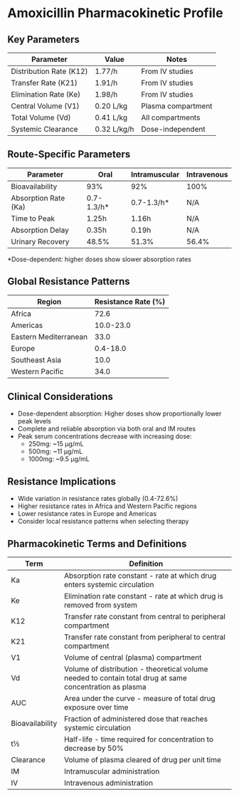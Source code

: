 # Amoxicillin Pharmacokinetic Profile

## Key Parameters
| Parameter | Value | Notes |
|-----------|--------|-------|
| Distribution Rate (K12) | 1.77/h | From IV studies |
| Transfer Rate (K21) | 1.91/h | From IV studies |
| Elimination Rate (Ke) | 1.98/h | From IV studies |
| Central Volume (V1) | 0.20 L/kg | Plasma compartment |
| Total Volume (Vd) | 0.41 L/kg | All compartments |
| Systemic Clearance | 0.32 L/kg/h | Dose-independent |

## Route-Specific Parameters
| Parameter | Oral | Intramuscular | Intravenous |
|-----------|-------|---------------|-------------|
| Bioavailability | 93% | 92% | 100% |
| Absorption Rate (Ka) | 0.7-1.3/h* | 0.7-1.3/h* | N/A |
| Time to Peak | 1.25h | 1.16h | N/A |
| Absorption Delay | 0.35h | 0.19h | N/A |
| Urinary Recovery | 48.5% | 51.3% | 56.4% |

*Dose-dependent: higher doses show slower absorption rates

## Global Resistance Patterns
| Region | Resistance Rate (%) |
|--------|-------------------|
| Africa | 72.6 |
| Americas | 10.0-23.0 |
| Eastern Mediterranean | 33.0 |
| Europe | 0.4-18.0 |
| Southeast Asia | 10.0 |
| Western Pacific | 34.0 |

## Clinical Considerations
- Dose-dependent absorption: Higher doses show proportionally lower peak levels
- Complete and reliable absorption via both oral and IM routes
- Peak serum concentrations decrease with increasing dose:
  - 250mg: ~15 μg/mL
  - 500mg: ~11 μg/mL
  - 1000mg: ~9.5 μg/mL

## Resistance Implications
- Wide variation in resistance rates globally (0.4-72.6%)
- Higher resistance rates in Africa and Western Pacific regions
- Lower resistance rates in Europe and Americas
- Consider local resistance patterns when selecting therapy

## Pharmacokinetic Terms and Definitions
| Term | Definition |
|------|------------|
| Ka | Absorption rate constant - rate at which drug enters systemic circulation |
| Ke | Elimination rate constant - rate at which drug is removed from system |
| K12 | Transfer rate constant from central to peripheral compartment |
| K21 | Transfer rate constant from peripheral to central compartment |
| V1 | Volume of central (plasma) compartment |
| Vd | Volume of distribution - theoretical volume needed to contain total drug at same concentration as plasma |
| AUC | Area under the curve - measure of total drug exposure over time |
| Bioavailability | Fraction of administered dose that reaches systemic circulation |
| t½ | Half-life - time required for concentration to decrease by 50% |
| Clearance | Volume of plasma cleared of drug per unit time |
| IM | Intramuscular administration |
| IV | Intravenous administration |
